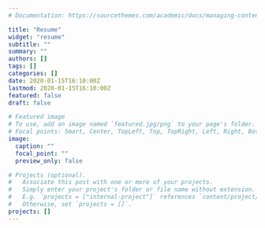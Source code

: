 ```yaml
---
# Documentation: https://sourcethemes.com/academic/docs/managing-content/

title: "Resume"
widget: "resume"
subtitle: ""
summary: ""
authors: []
tags: []
categories: []
date: 2020-01-15T16:10:00Z
lastmod: 2020-01-15T16:10:00Z
featured: false
draft: false

# Featured image
# To use, add an image named `featured.jpg/png` to your page's folder.
# Focal points: Smart, Center, TopLeft, Top, TopRight, Left, Right, BottomLeft, Bottom, BottomRight.
image:
  caption: ""
  focal_point: ""
  preview_only: false

# Projects (optional).
#   Associate this post with one or more of your projects.
#   Simply enter your project's folder or file name without extension.
#   E.g. `projects = ["internal-project"]` references `content/project/deep-learning/index.md`.
#   Otherwise, set `projects = []`.
projects: []
---
```

